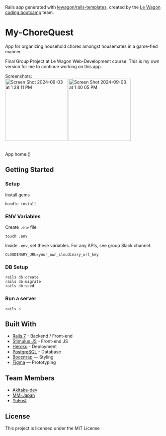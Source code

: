 Rails app generated with [lewagon/rails-templates](https://github.com/lewagon/rails-templates), created by the [Le Wagon coding bootcamp](https://www.lewagon.com) team.

# My-ChoreQuest

App for organizing household chores amongst housemates in a game-fied manner.

Final Group Project at Le Wagon Web-Development course.
This is my own version for me to continue working on this app.


Screenshots:
<br>
<img width="200" alt="Screen Shot 2024-09-03 at 1 28 11 PM" src="https://github.com/user-attachments/assets/7b339b94-97ce-4162-b6e1-aa38a37c182b">
<img width="200" alt="Screen Shot 2024-09-03 at 1 40 05 PM" src="https://github.com/user-attachments/assets/7ad04e37-a9c8-40bc-80cf-468ef282e424">



<br>
App home:()


## Getting Started
### Setup

Install gems
```
bundle install
```

### ENV Variables
Create `.env` file
```
touch .env
```
Inside `.env`, set these variables. For any APIs, see group Slack channel.
```
CLOUDINARY_URL=your_own_cloudinary_url_key
```

### DB Setup
```
rails db:create
rails db:migrate
rails db:seed
```

### Run a server
```
rails s
```

## Built With
- [Rails 7](https://guides.rubyonrails.org/) - Backend / Front-end
- [Stimulus JS](https://stimulus.hotwired.dev/) - Front-end JS
- [Heroku](https://heroku.com/) - Deployment
- [PostgreSQL](https://www.postgresql.org/) - Database
- [Bootstrap](https://getbootstrap.com/) — Styling
- [Figma](https://www.figma.com) — Prototyping


## Team Members
- [Akitaka-dev](https://github.com/Akitaka-dev)
- [MM-Japan](https://github.com/MM-Japan)
- [YuFost](https://github.com/YuFost)

## License
This project is licensed under the MIT License
